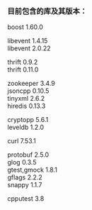 ### 目前包含的库及其版本：   

boost           1.60.0   
   
libevent        1.4.15   
libevent        2.0.22   
   
thrift          0.9.2   
thrift          0.11.0   
   
zookeeper       3.4.9   
jsoncpp         0.10.5   
tinyxml         2.6.2   
hiredis         0.13.3   

cryptopp        5.6.1   
leveldb         1.2.0   

curl            7.53.1   

protobuf        2.5.0   
glog            0.3.5   
gtest,gmock     1.8.1   
gflags          2.2.2   
snappy          1.1.7   

cpputest        3.8   
